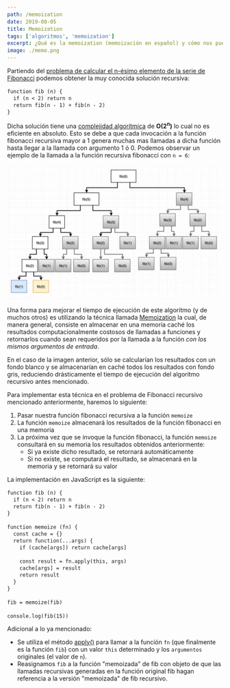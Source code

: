 ```yaml
---
path: /memoization
date: 2019-08-05
title: Memoization
tags: ['algoritmos', 'memoization']
excerpt: ¿Qué es la memoization (memoización en español) y cómo nos puede ayudar a reducir el tiempo de ejecución de un algoritmo?
image: ./memo.png
---
```

Partiendo del [problema de calcular el n-ésimo elemento de la serie de Fibonacci](https://notas.uristolar.com/ejercicios-algoritmos#fibonacci) podemos obtener la muy conocida solución recursiva:

```
function fib (n) {
  if (n < 2) return n
  return fib(n - 1) + fib(n - 2)
}
```

Dicha solución tiene una [complejidad algorítmica](https://notas.uristolar.com/complejidad-algoritmica) de **O(2<sup>n</sup>)** lo cual no es eficiente en absoluto. Esto se debe a que cada invocación a la función fibonacci recursiva mayor a 1 genera muchas mas llamadas a dicha función hasta llegar a la llamada con argumento 1 ó 0. Podemos observar un ejemplo de la llamada a la función recursiva fibonacci con `n = 6`:

![fib6](./fib6.jpg)

Una forma para mejorar el tiempo de ejecución de este algoritmo (y de muchos otros) es utilizando la técnica llamada [Memoization](https://en.wikipedia.org/wiki/Memoization) la cual, de manera general, consiste en almacenar en una memoria caché los resultados computacionalmente costosos de llamadas a funciones y retornarlos cuando sean requeridos por la llamada a la función _con los mismos argumentos de entrada_.

En el caso de la imagen anterior, sólo se calcularían los resultados con un fondo blanco y se almacenarían en caché todos los resultados con fondo gris, reduciendo drásticamente el tiempo de ejecución del algoritmo recursivo antes mencionado.

Para implementar esta técnica en el problema de Fibonacci recursivo mencionado anteriormente, haremos lo siguiente:

1. Pasar nuestra función fibonacci recursiva a la función `memoize`
2. La función `memoize` almacenará los resultados de la función fibonacci en una memoria
3. La próxima vez que se invoque la función fibonacci, la función `memoize` consultará en su memoria los resultados obtenidos anteriormente:
      - Si ya existe dicho resultado, se retornará automáticamente
      - Si no existe, se computará el resultado, se almacenará en la memoria y se retornará su valor

La implementación en JavaScript es la siguiente:

```
function fib (n) {
  if (n < 2) return n
  return fib(n - 1) + fib(n - 2)
}

function memoize (fn) {
  const cache = {}
  return function(...args) {
    if (cache[args]) return cache[args]

    const result = fn.apply(this, args)
    cache[args] = result
    return result
  }
}

fib = memoize(fib)

console.log(fib(15))
```

Adicional a lo ya mencionado:

- Se utiliza el método [apply()](https://developer.mozilla.org/en-US/docs/Web/JavaScript/Reference/Global_Objects/Function/apply) para llamar a la función `fn` (que finalmente es la función `fib`) con un valor `this` determinado y los `argumentos` originales (el valor de `n`).
- Reasignamos `fib` a la función "memoizada" de fib con objeto de que las llamadas recursivas generadas en la función original fib hagan referencia a la versión "memoizada" de fib recursivo.
